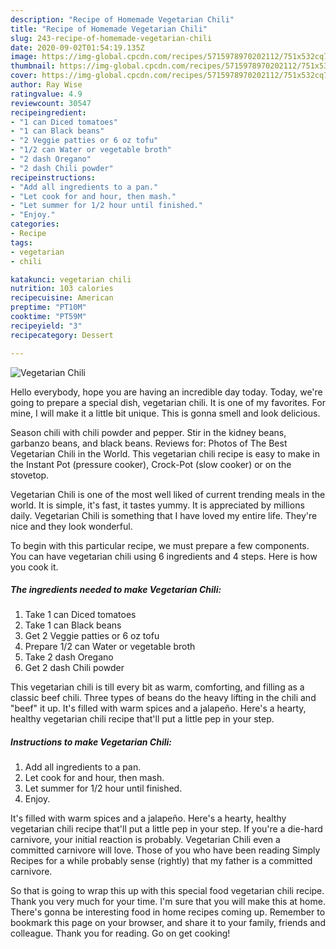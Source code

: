 ```yaml
---
description: "Recipe of Homemade Vegetarian Chili"
title: "Recipe of Homemade Vegetarian Chili"
slug: 243-recipe-of-homemade-vegetarian-chili
date: 2020-09-02T01:54:19.135Z
image: https://img-global.cpcdn.com/recipes/5715978970202112/751x532cq70/vegetarian-chili-recipe-main-photo.jpg
thumbnail: https://img-global.cpcdn.com/recipes/5715978970202112/751x532cq70/vegetarian-chili-recipe-main-photo.jpg
cover: https://img-global.cpcdn.com/recipes/5715978970202112/751x532cq70/vegetarian-chili-recipe-main-photo.jpg
author: Ray Wise
ratingvalue: 4.9
reviewcount: 30547
recipeingredient:
- "1 can Diced tomatoes"
- "1 can Black beans"
- "2 Veggie patties or 6 oz tofu"
- "1/2 can Water or vegetable broth"
- "2 dash Oregano"
- "2 dash Chili powder"
recipeinstructions:
- "Add all ingredients to a pan."
- "Let cook for and hour, then mash."
- "Let summer for 1/2 hour until finished."
- "Enjoy."
categories:
- Recipe
tags:
- vegetarian
- chili

katakunci: vegetarian chili 
nutrition: 103 calories
recipecuisine: American
preptime: "PT10M"
cooktime: "PT59M"
recipeyield: "3"
recipecategory: Dessert

---
```



![Vegetarian Chili](https://img-global.cpcdn.com/recipes/5715978970202112/751x532cq70/vegetarian-chili-recipe-main-photo.jpg)

Hello everybody, hope you are having an incredible day today. Today, we're going to prepare a special dish, vegetarian chili. It is one of my favorites. For mine, I will make it a little bit unique. This is gonna smell and look delicious.

Season chili with chili powder and pepper. Stir in the kidney beans, garbanzo beans, and black beans. Reviews for: Photos of The Best Vegetarian Chili in the World. This vegetarian chili recipe is easy to make in the Instant Pot (pressure cooker), Crock-Pot (slow cooker) or on the stovetop.

Vegetarian Chili is one of the most well liked of current trending meals in the world. It is simple, it's fast, it tastes yummy. It is appreciated by millions daily. Vegetarian Chili is something that I have loved my entire life. They're nice and they look wonderful.


To begin with this particular recipe, we must prepare a few components. You can have vegetarian chili using 6 ingredients and 4 steps. Here is how you cook it.

<!--inarticleads1-->

##### The ingredients needed to make Vegetarian Chili:

1. Take 1 can Diced tomatoes
1. Take 1 can Black beans
1. Get 2 Veggie patties or 6 oz tofu
1. Prepare 1/2 can Water or vegetable broth
1. Take 2 dash Oregano
1. Get 2 dash Chili powder


This vegetarian chili is till every bit as warm, comforting, and filling as a classic beef chili. Three types of beans do the heavy lifting in the chili and &#34;beef&#34; it up. It&#39;s filled with warm spices and a jalapeño. Here&#39;s a hearty, healthy vegetarian chili recipe that&#39;ll put a little pep in your step. 

<!--inarticleads2-->

##### Instructions to make Vegetarian Chili:

1. Add all ingredients to a pan.
1. Let cook for and hour, then mash.
1. Let summer for 1/2 hour until finished.
1. Enjoy.


It&#39;s filled with warm spices and a jalapeño. Here&#39;s a hearty, healthy vegetarian chili recipe that&#39;ll put a little pep in your step. If you&#39;re a die-hard carnivore, your initial reaction is probably. Vegetarian Chili even a committed carnivore will love. Those of you who have been reading Simply Recipes for a while probably sense (rightly) that my father is a committed carnivore. 

So that is going to wrap this up with this special food vegetarian chili recipe. Thank you very much for your time. I'm sure that you will make this at home. There's gonna be interesting food in home recipes coming up. Remember to bookmark this page on your browser, and share it to your family, friends and colleague. Thank you for reading. Go on get cooking!
